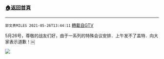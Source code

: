 ﻿###  [:house:返回首頁](https://github.com/ourhimalayas/txt)
---

`郭文贵MILES 2021-05-26T13:44:11` [轉載自GTV](https://gtv.org/web/#/UserInfo/5e596957357cc612d35a8044)

5月26号，尊敬的战友们好，由于一系列的特殊会议安排．上午发不了盖特．向大家表示道歉！￼

[![](https://filegroup.gtv.org/cdn-cgi/image/width=600/https://filegroup.gtv.org/group8/web/20210526/13/44/0/3f40cacf37edc65ce1715bae347cf068.jpg)](https://filegroup.gtv.org/group8/web/20210526/13/44/0/c54da4f18c28bd57030a0ffa6736f3e8.mp4)